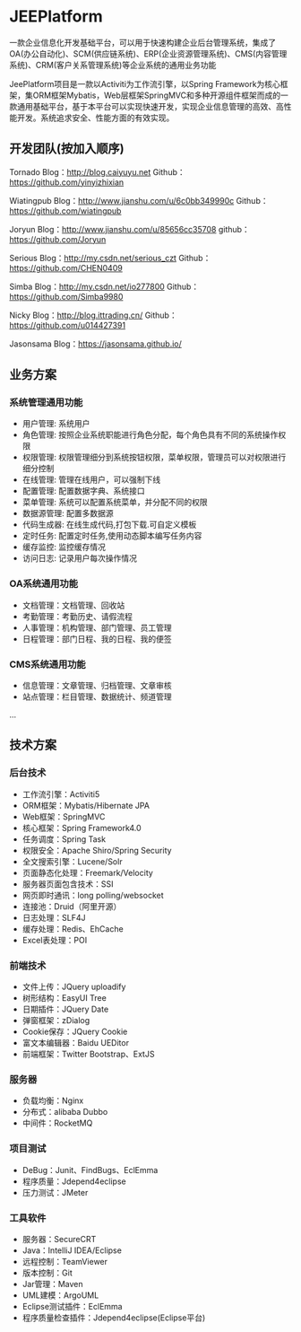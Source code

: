 # JEEPlatform
一款企业信息化开发基础平台，可以用于快速构建企业后台管理系统，集成了OA(办公自动化)、SCM(供应链系统)、ERP(企业资源管理系统)、CMS(内容管理系统)、CRM(客户关系管理系统)等企业系统的通用业务功能

JeePlatform项目是一款以Activiti为工作流引擎，以Spring Framework为核心框架，集ORM框架Mybatis，Web层框架SpringMVC和多种开源组件框架而成的一款通用基础平台，基于本平台可以实现快速开发，实现企业信息管理的高效、高性能开发。系统追求安全、性能方面的有效实现。

## 开发团队(按加入顺序) ##

Tornado
Blog：http://blog.caiyuyu.net
Github：https://github.com/yinyizhixian

Wiatingpub
Blog：http://www.jianshu.com/u/6c0bb349990c
Github：https://github.com/wiatingpub

Joryun
Blog：http://www.jianshu.com/u/85656cc35708
github：https://github.com/Joryun

Serious
Blog：http://my.csdn.net/serious_czt
Github：https://github.com/CHEN0409

Simba
Blog：http://my.csdn.net/io277800
Github：https://github.com/Simba9980

Nicky
Blog：http://blog.ittrading.cn/
Github：https://github.com/u014427391

Jasonsama
Blog：https://jasonsama.github.io/


## 业务方案 ##
### 系统管理通用功能 ####
- 用户管理: 系统用户
- 角色管理: 按照企业系统职能进行角色分配，每个角色具有不同的系统操作权限
- 权限管理: 权限管理细分到系统按钮权限，菜单权限，管理员可以对权限进行细分控制
- 在线管理: 管理在线用户，可以强制下线
- 配置管理: 配置数据字典、系统接口
- 菜单管理: 系统可以配置系统菜单，并分配不同的权限
- 数据源管理: 配置多数据源
- 代码生成器: 在线生成代码,打包下载.可自定义模板
- 定时任务: 配置定时任务,使用动态脚本编写任务内容
- 缓存监控: 监控缓存情况
- 访问日志: 记录用户每次操作情况

### OA系统通用功能 ###
- 文档管理：文档管理、回收站
- 考勤管理：考勤历史、请假流程
- 人事管理：机构管理、部门管理、员工管理
- 日程管理：部门日程、我的日程、我的便签

### CMS系统通用功能 ###
- 信息管理：文章管理、归档管理、文章审核
- 站点管理：栏目管理、数据统计、频道管理

...

## 技术方案 ##
### 后台技术 ###
- 工作流引擎：Activiti5
- ORM框架：Mybatis/Hibernate JPA
- Web框架：SpringMVC
- 核心框架：Spring Framework4.0
- 任务调度：Spring Task
- 权限安全：Apache Shiro/Spring Security
- 全文搜索引擎：Lucene/Solr
- 页面静态化处理：Freemark/Velocity
- 服务器页面包含技术：SSI
- 网页即时通讯：long polling/websocket
- 连接池：Druid（阿里开源）
- 日志处理：SLF4J
- 缓存处理：Redis、EhCache
- Excel表处理：POI

### 前端技术 ###
- 文件上传：JQuery uploadify
- 树形结构：EasyUI Tree
- 日期插件：JQuery Date
- 弹窗框架：zDialog
- Cookie保存：JQuery Cookie
- 富文本编辑器：Baidu UEDitor
- 前端框架：Twitter Bootstrap、ExtJS

### 服务器 ####
- 负载均衡：Nginx
- 分布式：alibaba Dubbo
- 中间件：RocketMQ

### 项目测试 ###
- DeBug：Junit、FindBugs、EclEmma
- 程序质量：Jdepend4eclipse
- 压力测试：JMeter

### 工具软件 ###
- 服务器：SecureCRT
- Java：IntelliJ IDEA/Eclipse
- 远程控制：TeamViewer
- 版本控制：Git
- Jar管理：Maven
- UML建模：ArgoUML
- Eclipse测试插件：EclEmma
- 程序质量检查插件：Jdepend4eclipse(Eclipse平台)




